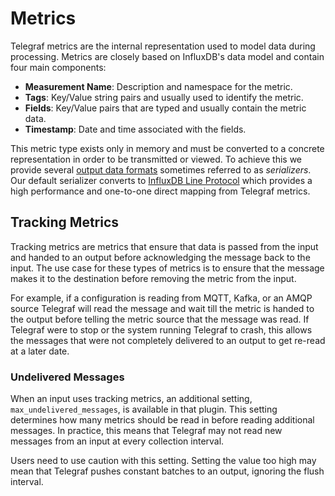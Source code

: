 # Metrics

Telegraf metrics are the internal representation used to model data during
processing.  Metrics are closely based on InfluxDB's data model and contain
four main components:

- **Measurement Name**: Description and namespace for the metric.
- **Tags**: Key/Value string pairs and usually used to identify the
  metric.
- **Fields**: Key/Value pairs that are typed and usually contain the
  metric data.
- **Timestamp**: Date and time associated with the fields.

This metric type exists only in memory and must be converted to a concrete
representation in order to be transmitted or viewed.  To achieve this we
provide several [output data formats][] sometimes referred to as
*serializers*.  Our default serializer converts to [InfluxDB Line
Protocol][line protocol] which provides a high performance and one-to-one
direct mapping from Telegraf metrics.

[output data formats]: /docs/DATA_FORMATS_OUTPUT.md
[line protocol]: /plugins/serializers/influx

## Tracking Metrics

Tracking metrics are metrics that ensure that data is passed from the input and
handed to an output before acknowledging the message back to the input. The
use case for these types of metrics is to ensure that the message makes it to
the destination before removing the metric from the input.

For example, if a configuration is reading from MQTT, Kafka, or an AMQP source
Telegraf will read the message and wait till the metric is handed to the output
before telling the metric source that the message was read. If Telegraf were to
stop or the system running Telegraf to crash, this allows the messages that
were not completely delivered to an output to get re-read at a later date.

### Undelivered Messages

When an input uses tracking metrics, an additional setting,
`max_undelivered_messages`, is available in that plugin. This setting
determines how many metrics should be read in before reading additional
messages. In practice, this means that Telegraf may not read new messages from
an input at every collection interval.

Users need to use caution with this setting. Setting the value too high may
mean that Telegraf pushes constant batches to an output, ignoring the flush
interval.

